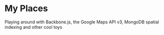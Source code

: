 My Places
=========

Playing around with Backbone.js, the Google Maps API v3, MongoDB spatial indexing and other cool toys